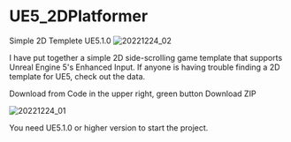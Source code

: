 # UE5_2DPlatformer
 Simple 2D Templete UE5.1.0
 ![20221224_02](https://user-images.githubusercontent.com/62424367/209426252-56fc64d4-00df-4bfb-95ce-0e922c6cd53a.jpg)
 
 I have put together a simple 2D side-scrolling game template that supports Unreal Engine 5's Enhanced Input.
If anyone is having trouble finding a 2D template for UE5, check out the data.

Download from Code in the upper right, green button Download ZIP

![20221224_01](https://user-images.githubusercontent.com/62424367/209426308-4b3b6a5e-92ac-4915-a80a-a57bfcfe3e8c.jpg)

You need UE5.1.0 or higher version to start the project.
